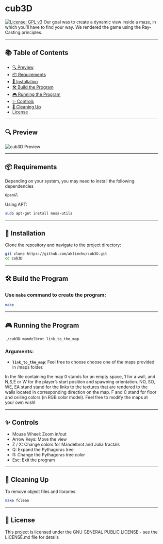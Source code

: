 # cub3D
[![License: GPL v3](https://img.shields.io/badge/License-GPLv3-blue.svg)](https://opensource.org/licenses/GPL-3.0)
Our goal was to create a dynamic view inside a maze, in which you’ll have to find your way. We rendered the game using the Ray-Casting principles.

---

## 📚 Table of Contents
- [🔍 Preview](#preview)
- [📦 Requirements](#-requirements)
- [🚀 Installation](#-installation)
- [🛠️ Build the Program](#%EF%B8%8F-build-the-program)
- [🎮 Running the Program](#-running-the-program)
- [✨ Controls](#-controls)
- [🧹 Cleaning Up](#-cleaning-up)
- [License](#license)

---

## 🔍 Preview
![cub3D Preview](https://github.com/user-attachments/assets/3a9e852e-a9cf-4558-87b8-51f0909077e1)

---

## 📦 Requirements

Depending on your system, you may need to install the following dependencies
```bash
OpenGl
```

Using APT:

```bash
sudo apt-get install mesa-utils
```

---

## 🚀 Installation

Clone the repository and navigate to the project directory:
```bash
git clone https://github.com/aklimchu/cub3D.git
cd cub3D
```

---

## 🛠️ Build the Program

### Use `make` command to create the program:
```bash
make
```

---

## 🎮 Running the Program

```bash
./cub3D mandelbrot link_to_the_map
```
### Arguments:
- **`link_to_the_map`**: Feel free to choose choose one of the maps provided in /maps folder. 

In the file containing the map 0 stands for an empty space, 1 for a wall, and N,S,E or W for the player’s start position and spawning
orientation. NO, SO, WE, EA stand stand for the links to the textures that are rendered to the walls located in corresponding direction on the map. F and C stand for floor and ceiling colors (in RGB color model).
Feel free to modify the maps at your own wish!


---

## ✨ Controls

* Mouse Wheel: Zoom in/out
* Arrow Keys: Move the view
* Z / X: Change colors for Mandelbrot and Julia fractals
* Q: Expand the Pythagoras tree
* R: Change the Pythagoras tree color
* Esc: Exit the program

---

## 🧹 Cleaning Up

To remove object files and libraries:
```bash
make fclean
```

---

## 📜 License

This project is licensed under the GNU GENERAL PUBLIC LICENSE - see the LICENSE.md file for details
